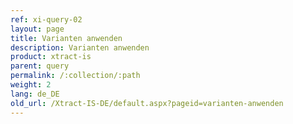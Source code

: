 ```yaml
---
ref: xi-query-02
layout: page
title: Varianten anwenden
description: Varianten anwenden
product: xtract-is
parent: query
permalink: /:collection/:path
weight: 2
lang: de_DE
old_url: /Xtract-IS-DE/default.aspx?pageid=varianten-anwenden
---
```

